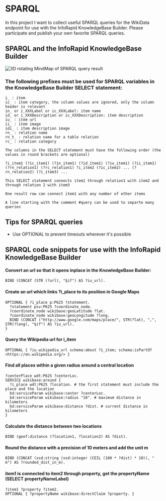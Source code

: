 # SPARQL

In this project I want to collect useful SPARQL queries for the WikiData endpoint for use with the InfoRapid KnowledgeBase Builder. Please participate and publish your own favorite SPARQL queries.

## SPARQL and the InfoRapid KnowledgeBase Builder

![3D rotating MindMap of SPARQL query result](images/Example.gif?raw=true "Example")

### The following prefixes must be used for SPARQL variables in the KnowledgeBase Builder SELECT statement:
```
i_ : item
ic_ : item category, the column values are ignored, only the column header is relevant
in_ or i_XXXLabel or ic_XXXLabel: item name
id_ or i_XXXDescription or ic_XXXDescription: item description
iu_ : item url
ii_ : item image
idi_ : item description image
rn_ : relation name
rn_t_ : relation name for a table relation
rc_ : relation category

The columns in the SELECT statement must have the following order (the values in round brackets are optional)

?i_item1 (?ic_item1) (?in_item1) (?id_item1) (?iu_item1) (?ii_item1) (?rn_relation1) (?rc_relation1) ?i_item2 (?ic_item2) ... (?rn_relation2) (?i_item3) ...

This SELECT statement connects item1 through relation1 with item2 and through relation 2 with item3

One result row can connect item1 with any number of other items

A line starting with the comment #query can be used to separte many queries
```

## Tips for SPARQL queries
* Use OPTIONAL to prevent timeouts wherever it's possible

## SPARQL code snippets for use with the InfoRapid KnowledgeBase Builder

#### Convert an url so that it opens inplace in the KnowledgeBase Builder:
```
BIND (CONCAT (STR (?url), "§if") AS ?iu_url).
```

#### Create an url which links ?i_place to its position in Google Maps
```
OPTIONAL { ?i_place p:P625 ?statement.
  ?statement psv:P625 ?coordinate_node.
  ?coordinate_node wikibase:geoLatitude ?lat.
  ?coordinate_node wikibase:geoLongitude ?long.
  BIND (CONCAT ("http://www.google.com/maps/place/", STR(?lat), ",", STR(?long), "§if") AS ?iu_url).
}
```

#### Query the Wikipedia url for i_item
```
OPTIONAL { ?iu_wikipedia_url schema:about ?i_item; schema:isPartOf <https://en.wikipedia.org/> }
```

#### Find all places within a given radius around a central location
```
?centerPlace wdt:P625 ?centerLoc.
SERVICE wikibase:around {
  ?i_place wdt:P625 ?location. # the first statement must include the place and the location
  bd:serviceParam wikibase:center ?centerLoc.
  bd:serviceParam wikibase:radius "10". # maximum distance in kilometers
  bd:serviceParam wikibase:distance ?dist. # current distance in kilometers
}
```

#### Calculate the distance between two locations
```
BIND (geof:distance (?location1, ?location2) AS ?dist).
```

#### Round the distance with a precision of 10 meters and add the unit m
```
BIND (CONCAT (xsd:string (xsd:integer (CEIL (100 * ?dist) * 10)), " m") AS ?rounded_dist_in_m).
```

#### item1 is connected to item2 through property, get the propertyName (SELECT propertyNameLabel)
```
?item1 ?property ?item2.
OPTIONAL { ?propertyName wikibase:directClaim ?property. }
```
